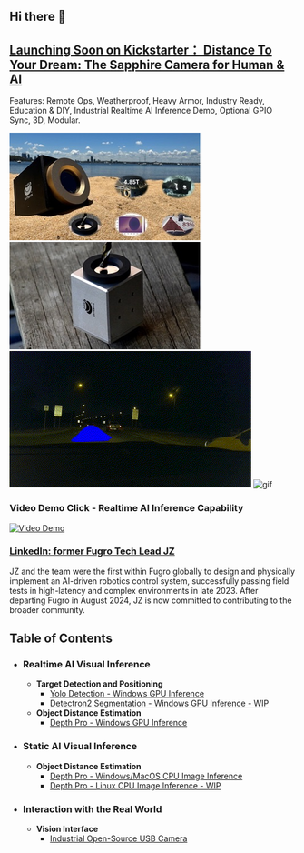 ## Hi there 👋

## **[Launching Soon on Kickstarter： Distance To Your Dream: The Sapphire Camera for Human & AI](https://www.kickstarter.com/projects/jz-lattebyte/distance-to-your-dream-the-sapphire-camera-for-human-and-ai/)**

Features: Remote Ops, Weatherproof, Heavy Armor, Industry Ready, Education & DIY, Industrial Realtime AI Inference Demo, Optional GPIO Sync, 3D, Modular.

![image](proprietary/beach3.jpg) ![image](proprietary/timber1.jpg)<br>
![gif](proprietary/night-inf.gif) ![gif](proprietary/bigfan_inf.gif)<br>

### Video Demo Click - Realtime AI Inference Capability

[![Video Demo](https://img.youtube.com/vi/jNPq3Oe-ax4/0.jpg)](https://youtu.be/jNPq3Oe-ax4)<br>

### **[LinkedIn: former Fugro Tech Lead JZ](https://www.linkedin.com/in/j-z-583589102/)**

JZ and the team were the first within Fugro globally to design and physically implement an AI-driven robotics control system, successfully passing field tests in high-latency and complex environments in late 2023. After departing Fugro in August 2024, JZ is now committed to contributing to the broader community.

<!--
**lattebyte/lattebyte** is a ✨ _special_ ✨ repository because its `README.md` (this file) appears on your GitHub profile.

Here are some ideas to get you started:

- 🔭 I’m currently working on ...
- 🌱 I’m currently learning ...
- 👯 I’m looking to collaborate on ...
- 🤔 I’m looking for help with ...
- 💬 Ask me about ...
- 📫 How to reach me: ...
- 😄 Pronouns: ...
- ⚡ Fun fact: ...
-->

## Table of Contents

- ### Realtime AI Visual Inference
  - **Target Detection and Positioning**
    - [Yolo Detection - Windows GPU Inference](https://github.com/lattebyte/Yolo-Detection-Windows-GPU)
    - [Detectron2 Segmentation - Windows GPU Inference - WIP]()
  - **Object Distance Estimation**
    - [Depth Pro - Windows GPU Inference](https://github.com/lattebyte/DepthPro-Windows-GPU.git)
- ### Static AI Visual Inference

  - **Object Distance Estimation**
    - [Depth Pro - Windows/MacOS CPU Image Inference](https://github.com/lattebyte/DepthPro-Windows-CPU)
    - [Depth Pro - Linux CPU Image Inference - WIP]()

- ### Interaction with the Real World
  - **Vision Interface**
    - [Industrial Open-Source USB Camera](https://github.com/lattebyte/CM16A)
